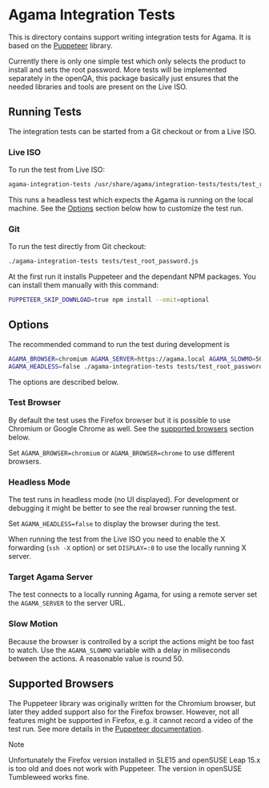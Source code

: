 # Agama Integration Tests

This is directory contains support writing integration tests for Agama. It is
based on the [Puppeteer](https://pptr.dev/) library.

Currently there is only one simple test which only selects the product to
install and sets the root password. More tests will be implemented separately in
the openQA, this package basically just ensures that the needed libraries and
tools are present on the Live ISO.

## Running Tests

The integration tests can be started from a Git checkout or from a Live ISO.

### Live ISO

To run the test from Live ISO:

```sh
agama-integration-tests /usr/share/agama/integration-tests/tests/test_root_password.js
```

This runs a headless test which expects the Agama is running on the local
machine. See the [Options](#options) section below how to customize the test
run.

### Git

To run the test directly from Git checkout:

```sh
./agama-integration-tests tests/test_root_password.js
```

At the first run it installs Puppeteer and the dependant NPM packages. You can
install them manually with this command:

```sh
PUPPETEER_SKIP_DOWNLOAD=true npm install --omit=optional
```

## Options

The recommended command to run the test during development is

```sh
AGAMA_BROWSER=chromium AGAMA_SERVER=https://agama.local AGAMA_SLOWMO=50 \
AGAMA_HEADLESS=false ./agama-integration-tests tests/test_root_password.js
```

The options are described below.

### Test Browser

By default the test uses the Firefox browser but it is possible to use Chromium
or Google Chrome as well. See the [supported browsers](#supported-browsers)
section below.

Set `AGAMA_BROWSER=chromium` or `AGAMA_BROWSER=chrome` to use different
browsers.

### Headless Mode

The test runs in headless mode (no UI displayed). For development or debugging
it might be better to see the real browser running the test.

Set `AGAMA_HEADLESS=false` to display the browser during the test.

When running the test from the Live ISO you need to enable the X forwarding
(`ssh -X` option) or set `DISPLAY=:0` to use the locally running X server.

### Target Agama Server

The test connects to a locally running Agama, for using a remote server set
the `AGAMA_SERVER` to the server URL.

### Slow Motion

Because the browser is controlled by a script the actions might be too fast to
watch. Use the `AGAMA_SLOWMO` variable with a delay in miliseconds between the
actions. A reasonable value is round 50.

## Supported Browsers

The Puppeteer library was originally written for the Chromium browser, but later
they added support also for the Firefox browser. However, not all features might
be supported in Firefox, e.g. it cannot record a video of the test run. See
more details in the [Puppeteer documentation](https://pptr.dev/webdriver-bidi).

> [!NOTE]
Unfortunately the Firefox version installed in SLE15 and openSUSE Leap 15.x is
too old and does not work with Puppeteer. The version in openSUSE Tumbleweed
works fine.
